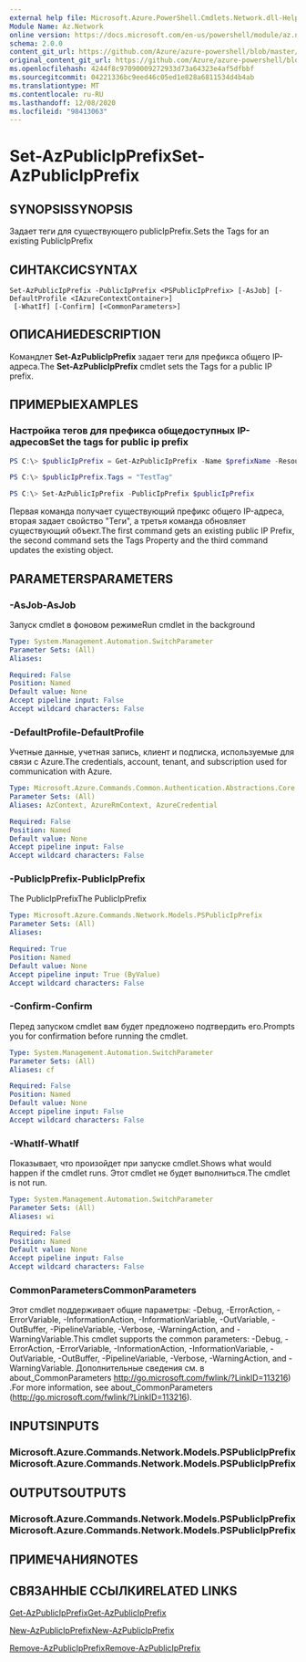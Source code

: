 ```yaml
---
external help file: Microsoft.Azure.PowerShell.Cmdlets.Network.dll-Help.xml
Module Name: Az.Network
online version: https://docs.microsoft.com/en-us/powershell/module/az.network/set-azpublicipprefix
schema: 2.0.0
content_git_url: https://github.com/Azure/azure-powershell/blob/master/src/Network/Network/help/Set-AzPublicIpPrefix.md
original_content_git_url: https://github.com/Azure/azure-powershell/blob/master/src/Network/Network/help/Set-AzPublicIpPrefix.md
ms.openlocfilehash: 4244f8c97090009272933d73a64323e4af5dfbbf
ms.sourcegitcommit: 04221336bc9eed46c05ed1e828a6811534d4b4ab
ms.translationtype: MT
ms.contentlocale: ru-RU
ms.lasthandoff: 12/08/2020
ms.locfileid: "98413063"
---
```

# <span data-ttu-id="87a10-101">Set-AzPublicIpPrefix</span><span class="sxs-lookup"><span data-stu-id="87a10-101">Set-AzPublicIpPrefix</span></span>

## <span data-ttu-id="87a10-102">SYNOPSIS</span><span class="sxs-lookup"><span data-stu-id="87a10-102">SYNOPSIS</span></span>
<span data-ttu-id="87a10-103">Задает теги для существующего publicIpPrefix.</span><span class="sxs-lookup"><span data-stu-id="87a10-103">Sets the Tags for an existing PublicIpPrefix</span></span>

## <span data-ttu-id="87a10-104">СИНТАКСИС</span><span class="sxs-lookup"><span data-stu-id="87a10-104">SYNTAX</span></span>

```
Set-AzPublicIpPrefix -PublicIpPrefix <PSPublicIpPrefix> [-AsJob] [-DefaultProfile <IAzureContextContainer>]
 [-WhatIf] [-Confirm] [<CommonParameters>]
```

## <span data-ttu-id="87a10-105">ОПИСАНИЕ</span><span class="sxs-lookup"><span data-stu-id="87a10-105">DESCRIPTION</span></span>
<span data-ttu-id="87a10-106">Командлет **Set-AzPublicIpPrefix** задает теги для префикса общего IP-адреса.</span><span class="sxs-lookup"><span data-stu-id="87a10-106">The **Set-AzPublicIpPrefix** cmdlet sets the Tags for a public IP prefix.</span></span>

## <span data-ttu-id="87a10-107">ПРИМЕРЫ</span><span class="sxs-lookup"><span data-stu-id="87a10-107">EXAMPLES</span></span>

### <span data-ttu-id="87a10-108">Настройка тегов для префикса общедоступных IP-адресов</span><span class="sxs-lookup"><span data-stu-id="87a10-108">Set the tags for public ip prefix</span></span>
```powershell
PS C:\> $publicIpPrefix = Get-AzPublicIpPrefix -Name $prefixName -ResourceGroupName $rgName

PS C:\> $publicIpPrefix.Tags = "TestTag"

PS C:\> Set-AzPublicIpPrefix -PublicIpPrefix $publicIpPrefix
```

<span data-ttu-id="87a10-109">Первая команда получает существующий префикс общего IP-адреса, вторая задает свойство "Теги", а третья команда обновляет существующий объект.</span><span class="sxs-lookup"><span data-stu-id="87a10-109">The first command gets an existing public IP Prefix, the second command sets the Tags Property and the third command updates the existing object.</span></span>

## <span data-ttu-id="87a10-110">PARAMETERS</span><span class="sxs-lookup"><span data-stu-id="87a10-110">PARAMETERS</span></span>

### <span data-ttu-id="87a10-111">-AsJob</span><span class="sxs-lookup"><span data-stu-id="87a10-111">-AsJob</span></span>
<span data-ttu-id="87a10-112">Запуск cmdlet в фоновом режиме</span><span class="sxs-lookup"><span data-stu-id="87a10-112">Run cmdlet in the background</span></span>

```yaml
Type: System.Management.Automation.SwitchParameter
Parameter Sets: (All)
Aliases:

Required: False
Position: Named
Default value: None
Accept pipeline input: False
Accept wildcard characters: False
```

### <span data-ttu-id="87a10-113">-DefaultProfile</span><span class="sxs-lookup"><span data-stu-id="87a10-113">-DefaultProfile</span></span>
<span data-ttu-id="87a10-114">Учетные данные, учетная запись, клиент и подписка, используемые для связи с Azure.</span><span class="sxs-lookup"><span data-stu-id="87a10-114">The credentials, account, tenant, and subscription used for communication with Azure.</span></span>

```yaml
Type: Microsoft.Azure.Commands.Common.Authentication.Abstractions.Core.IAzureContextContainer
Parameter Sets: (All)
Aliases: AzContext, AzureRmContext, AzureCredential

Required: False
Position: Named
Default value: None
Accept pipeline input: False
Accept wildcard characters: False
```

### <span data-ttu-id="87a10-115">-PublicIpPrefix</span><span class="sxs-lookup"><span data-stu-id="87a10-115">-PublicIpPrefix</span></span>
<span data-ttu-id="87a10-116">The PublicIpPrefix</span><span class="sxs-lookup"><span data-stu-id="87a10-116">The PublicIpPrefix</span></span>

```yaml
Type: Microsoft.Azure.Commands.Network.Models.PSPublicIpPrefix
Parameter Sets: (All)
Aliases:

Required: True
Position: Named
Default value: None
Accept pipeline input: True (ByValue)
Accept wildcard characters: False
```

### <span data-ttu-id="87a10-117">-Confirm</span><span class="sxs-lookup"><span data-stu-id="87a10-117">-Confirm</span></span>
<span data-ttu-id="87a10-118">Перед запуском cmdlet вам будет предложено подтвердить его.</span><span class="sxs-lookup"><span data-stu-id="87a10-118">Prompts you for confirmation before running the cmdlet.</span></span>

```yaml
Type: System.Management.Automation.SwitchParameter
Parameter Sets: (All)
Aliases: cf

Required: False
Position: Named
Default value: None
Accept pipeline input: False
Accept wildcard characters: False
```

### <span data-ttu-id="87a10-119">-WhatIf</span><span class="sxs-lookup"><span data-stu-id="87a10-119">-WhatIf</span></span>
<span data-ttu-id="87a10-120">Показывает, что произойдет при запуске cmdlet.</span><span class="sxs-lookup"><span data-stu-id="87a10-120">Shows what would happen if the cmdlet runs.</span></span>
<span data-ttu-id="87a10-121">Этот cmdlet не будет выполниться.</span><span class="sxs-lookup"><span data-stu-id="87a10-121">The cmdlet is not run.</span></span>

```yaml
Type: System.Management.Automation.SwitchParameter
Parameter Sets: (All)
Aliases: wi

Required: False
Position: Named
Default value: None
Accept pipeline input: False
Accept wildcard characters: False
```

### <span data-ttu-id="87a10-122">CommonParameters</span><span class="sxs-lookup"><span data-stu-id="87a10-122">CommonParameters</span></span>
<span data-ttu-id="87a10-123">Этот cmdlet поддерживает общие параметры: -Debug, -ErrorAction, -ErrorVariable, -InformationAction, -InformationVariable, -OutVariable, -OutBuffer, -PipelineVariable, -Verbose, -WarningAction, and -WarningVariable.</span><span class="sxs-lookup"><span data-stu-id="87a10-123">This cmdlet supports the common parameters: -Debug, -ErrorAction, -ErrorVariable, -InformationAction, -InformationVariable, -OutVariable, -OutBuffer, -PipelineVariable, -Verbose, -WarningAction, and -WarningVariable.</span></span> <span data-ttu-id="87a10-124">Дополнительные сведения см. в about_CommonParameters http://go.microsoft.com/fwlink/?LinkID=113216) .</span><span class="sxs-lookup"><span data-stu-id="87a10-124">For more information, see about_CommonParameters (http://go.microsoft.com/fwlink/?LinkID=113216).</span></span>

## <span data-ttu-id="87a10-125">INPUTS</span><span class="sxs-lookup"><span data-stu-id="87a10-125">INPUTS</span></span>

### <span data-ttu-id="87a10-126">Microsoft.Azure.Commands.Network.Models.PSPublicIpPrefix</span><span class="sxs-lookup"><span data-stu-id="87a10-126">Microsoft.Azure.Commands.Network.Models.PSPublicIpPrefix</span></span>

## <span data-ttu-id="87a10-127">OUTPUTS</span><span class="sxs-lookup"><span data-stu-id="87a10-127">OUTPUTS</span></span>

### <span data-ttu-id="87a10-128">Microsoft.Azure.Commands.Network.Models.PSPublicIpPrefix</span><span class="sxs-lookup"><span data-stu-id="87a10-128">Microsoft.Azure.Commands.Network.Models.PSPublicIpPrefix</span></span>

## <span data-ttu-id="87a10-129">ПРИМЕЧАНИЯ</span><span class="sxs-lookup"><span data-stu-id="87a10-129">NOTES</span></span>

## <span data-ttu-id="87a10-130">СВЯЗАННЫЕ ССЫЛКИ</span><span class="sxs-lookup"><span data-stu-id="87a10-130">RELATED LINKS</span></span>

[<span data-ttu-id="87a10-131">Get-AzPublicIpPrefix</span><span class="sxs-lookup"><span data-stu-id="87a10-131">Get-AzPublicIpPrefix</span></span>](./Get-AzPublicIpPrefix.md)

[<span data-ttu-id="87a10-132">New-AzPublicIpPrefix</span><span class="sxs-lookup"><span data-stu-id="87a10-132">New-AzPublicIpPrefix</span></span>](./New-AzPublicIpPrefix.md)

[<span data-ttu-id="87a10-133">Remove-AzPublicIpPrefix</span><span class="sxs-lookup"><span data-stu-id="87a10-133">Remove-AzPublicIpPrefix</span></span>](./Remove-AzPublicIpPrefix.md)
